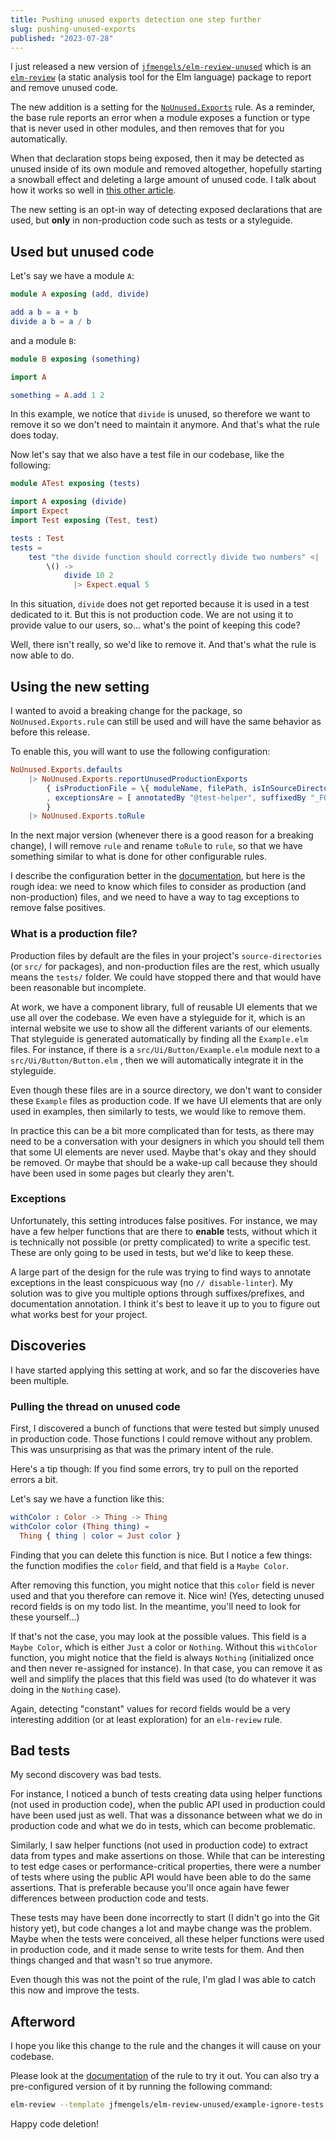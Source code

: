 ```yaml
---
title: Pushing unused exports detection one step further
slug: pushing-unused-exports
published: "2023-07-28"
---
```


I just released a new version of [`jfmengels/elm-review-unused`](https://package.elm-lang.org/packages/jfmengels/elm-review-unused/latest/) which is an [`elm-review`](https://elm-review.com) (a static analysis tool for the Elm language) package to report and remove unused code.

The new addition is a setting for the [`NoUnused.Exports`](https://package.elm-lang.org/packages/jfmengels/elm-review-unused/latest/NoUnused-Exports) rule.
As a reminder, the base rule reports an error when a module exposes a function or type that is never used in other modules, and then removes that for you automatically.

When that declaration stops being exposed, then it may be detected as unused inside of its own module and removed altogether, hopefully starting a snowball effect and deleting a large amount of unused code. I talk about how it works so well in [this other article](/safe-dead-code-removal/).

The new setting is an opt-in way of detecting exposed declarations that are used, but **only** in non-production code such as tests or a styleguide.

## Used but unused code

Let's say we have a module `A`:

```elm
module A exposing (add, divide)

add a b = a + b
divide a b = a / b
```

and a module `B`:

```elm
module B exposing (something)

import A

something = A.add 1 2
```

In this example, we notice that `divide` is unused, so therefore we want to remove it so we don't need to maintain it anymore. And that's what the rule does today.

Now let's say that we also have a test file in our codebase, like the following:

```elm
module ATest exposing (tests)

import A exposing (divide)
import Expect
import Test exposing (Test, test)

tests : Test
tests =
    test "the divide function should correctly divide two numbers" <|
        \() ->
            divide 10 2
              |> Expect.equal 5
```

In this situation, `divide` does not get reported because it is used in a test dedicated to it. But this is not production code. We are not using it to provide value to our users, so... what's the point of keeping this code?

Well, there isn't really, so we'd like to remove it. And that's what the rule is now able to do.

## Using the new setting

I wanted to avoid a breaking change for the package, so `NoUnused.Exports.rule` can still be used and will have the same behavior as before this release.

To enable this, you will want to use the following configuration:

```elm
NoUnused.Exports.defaults
    |> NoUnused.Exports.reportUnusedProductionExports
        { isProductionFile = \{ moduleName, filePath, isInSourceDirectories } -> isInSourceDirectories
        , exceptionsAre = [ annotatedBy "@test-helper", suffixedBy "_FOR_TESTS" ]
        }
	|> NoUnused.Exports.toRule
```

In the next major version (whenever there is a good reason for a breaking change), I will remove `rule` and rename `toRule` to `rule`, so that we have something similar to what is done for other configurable rules.

I describe the configuration better in the [documentation](https://package.elm-lang.org/packages/jfmengels/elm-review-unused/latest/NoUnused-Exports), but here is the rough idea: we need to know which files to consider as production (and non-production) files, and we need to have a way to tag exceptions to remove false positives.

### What is a production file?

Production files by default are the files in your project's `source-directories` (or `src/` for packages), and non-production files are the rest, which usually means the `tests/` folder. We could have stopped there and that would have been reasonable but incomplete.

At work, we have a component library, full of reusable UI elements that we use all over the codebase. We even have a styleguide for it, which is an internal website we use to show all the different variants of our elements. That styleguide is generated automatically by finding all the `Example.elm` files. For instance, if there is a `src/Ui/Button/Example.elm` module next to a `src/Ui/Button/Button.elm` , then we will automatically integrate it in the styleguide.

Even though these files are in a source directory, we don't want to consider these `Example` files as production code. If we have UI elements that are only used in examples, then similarly to tests, we would like to remove them.

In practice this can be a bit more complicated than for tests, as there may need to be a conversation with your designers in which you should tell them that some UI elements are never used. Maybe that's okay and they should be removed. Or maybe that should be a wake-up call because they should have been used in some pages but clearly they aren't.

### Exceptions

Unfortunately, this setting introduces false positives. For instance, we may have a few helper functions that are there to **enable** tests, without which it is technically not possible (or pretty complicated) to write a specific test. These are only going to be used in tests, but we'd like to keep these.

A large part of the design for the rule was trying to find ways to annotate exceptions in the least conspicuous way (no `// disable-linter`).
My solution was to give you multiple options through suffixes/prefixes, and documentation annotation. I think it's best
to leave it up to you to figure out what works best for your project.

## Discoveries


I have started applying this setting at work, and so far the discoveries have been multiple.

### Pulling the thread on unused code

First, I discovered a bunch of functions that were tested but simply unused in production code. Those functions I could remove without any problem.
This was unsurprising as that was the primary intent of the rule.

Here's a tip though: If you find some errors, try to pull on the reported errors a bit.

Let's say we have a function like this:

```elm
withColor : Color -> Thing -> Thing
withColor color (Thing thing) =
  Thing { thing | color = Just color }
```

Finding that you can delete this function is nice. But I notice a few things: the function modifies the `color` field, and that field is a `Maybe Color`.

After removing this function, you might notice that this `color` field is never used and that you therefore can remove it. Nice win!
(Yes, detecting unused record fields is on my todo list. In the meantime, you'll need to look for these yourself...)

If that's not the case, you may look at the possible values. This field is a `Maybe Color`, which is either `Just` a color or `Nothing`.
Without this `withColor` function, you might notice that the field is always `Nothing` (initialized once and then never re-assigned for instance).
In that case, you can remove it as well and simplify the places that this field was used (to do whatever it was doing in the `Nothing` case).

Again, detecting "constant" values for record fields would be a very interesting addition (or at least exploration) for an `elm-review` rule.


## Bad tests

My second discovery was bad tests.

For instance, I noticed a bunch of tests creating data using helper functions (not used in production code), when the public API used in production could have been used just as well. That was a dissonance between what we do in production code and what we do in tests, which can become problematic.

Similarly, I saw helper functions (not used in production code) to extract data from types and make assertions on those. While that can be interesting to test edge cases or performance-critical properties, there were a number of tests where using the public API would have been able to do the same assertions. That is preferable because you'll once again have fewer differences between production code and tests.

These tests may have been done incorrectly to start (I didn't go into the Git history yet), but code changes a lot and maybe change was the problem. Maybe when the tests were conceived, all these helper functions were used in production code, and it made sense to write tests for them. And then things changed and that wasn't so true anymore.

Even though this was not the point of the rule, I'm glad I was able to catch this now and improve the tests.

## Afterword

I hope you like this change to the rule and the changes it will cause on your codebase.

Please look at the [documentation](https://package.elm-lang.org/packages/jfmengels/elm-review-unused/latest/NoUnused-Exports) of the rule to try it out. You can also try a pre-configured version of it by running the following command:

```bash
elm-review --template jfmengels/elm-review-unused/example-ignore-tests --rules NoUnused.Exports
```

Happy code deletion!